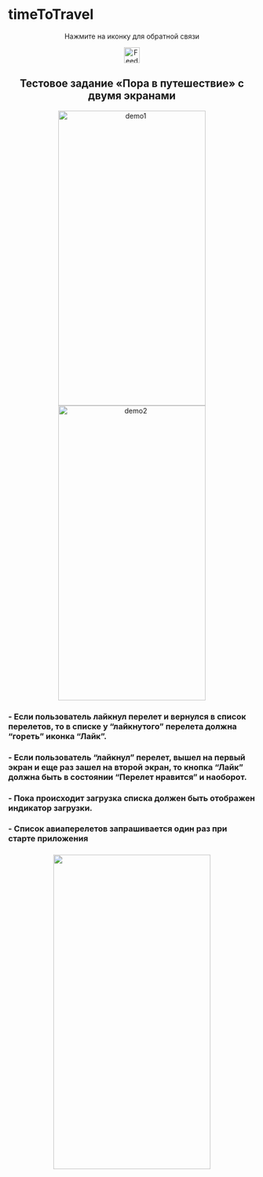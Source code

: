 # timeToTravel 

<div align="center">
  <p>Нажмите на иконку для обратной связи</p>
  <a href="https://t.me/george_weaver">
    <img src="https://github.com/gWeaverDev/timeToTravel/assets/124156429/1b7d9c6c-a974-410e-a50a-df22030291d3" alt="Feedback" width="32" height="32">
  </a>
</div>

<h2 align="center">Тестовое задание «Пора в путешествие» с двумя экранами</h2>

<p align="center">
  <img width="300" height="600" alt="demo1" src="https://github.com/gWeaverDev/timeToTravel/assets/124156429/88434316-bd03-486b-a4c6-ef3642d201b5">
  <img width="300" height="600" alt="demo2" src="https://github.com/gWeaverDev/timeToTravel/assets/124156429/dfa0b0ec-aa65-4836-9e28-6fffa5e21094">
</p>

<h3>- Если пользователь лайкнул перелет и вернулся в список перелетов, то в списке у “лайкнутого” перелета должна “гореть” иконка “Лайк”.</h3>
<h3>- Если пользователь “лайкнул” перелет, вышел на первый экран и еще раз зашел на второй экран, то кнопка “Лайк” должна быть в состоянии “Перелет нравится” и наоборот.</h3>
<h3>- Пока происходит загрузка списка должен быть отображен индикатор загрузки.</h3>
<h3>- Список авиаперелетов запрашивается один раз при старте приложения<h3>

<p align="center">
  <img width="320" height="640" src="https://github.com/gWeaverDev/timeToTravel/assets/124156429/aa2b0942-f824-4668-a1e6-31eeda33fc6b">
</p>






